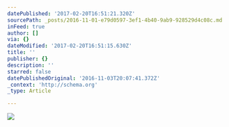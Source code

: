 ```yaml
---
datePublished: '2017-02-20T16:51:21.320Z'
sourcePath: _posts/2016-11-01-e79d0597-3ef1-4b40-9ab9-928529d4c08c.md
inFeed: true
author: []
via: {}
dateModified: '2017-02-20T16:51:15.630Z'
title: ''
publisher: {}
description: ''
starred: false
datePublishedOriginal: '2016-11-03T20:07:41.372Z'
_context: 'http://schema.org'
_type: Article

---
```

![](https://the-grid-user-content.s3-us-west-2.amazonaws.com/5fb934fc-0a1b-4c7a-b6dc-1d20f517fda6.jpg)